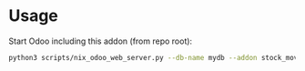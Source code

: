 # Usage

Start Odoo including this addon (from repo root):

```bash
python3 scripts/nix_odoo_web_server.py --db-name mydb --addon stock_move_auto_assign_auto_release
```

